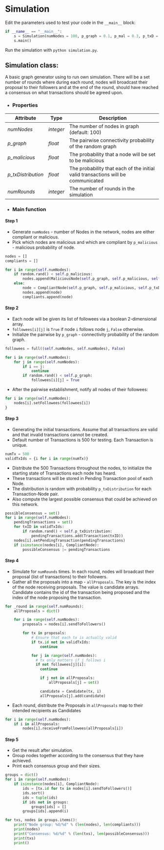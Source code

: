 # Simulation

Edit the parameters used to test your code in the `__main__` block:

```python
if __name__ == "__main__":
    s = Simulation(numNodes = 100, p_graph = 0.1, p_mal = 0.3, p_txD = 0.01, numR = 20)
    s.main()
```

Run the simulation with `python simulation.py`.

## Simulation class:

A basic graph generator using to run own simulation. There will be a set number of rounds where during each round, nodes
will broadcast their proposal to their followers and at the end of the round, should have reached a consensus on what
transactions should be agreed upon.

- ### Properties

| **Attribute**      | **Type**  | **Description**                                                                  |
| -------------      | --------- | ----------------------------------------------------                             |
| *numNodes*         | *integer* | The number of nodes in graph (default: 100)                                      |
| *p_graph*          | *float*   | The pairwise connectivity probability of the random graph                        |
| *p_malicious*      | *float*   | The probability that a node will be set to be malicious                          |
| *p_txDistribution* | *float*   | The probability that each of the initial valid transactions will be communicated |
| *numRounds*        | *integer* | The number of rounds in the simulation                                           |

- ### Main function

#### Step 1

- Generate `numNodes` - number of Nodes in the network, nodes are either compliant or malicious.
- Pick which nodes are malicious and which are compliant by `p_malicious` - malicious probability of node.

```python
nodes = []
compliants = []

for i in range(self.numNodes):
    if random.rand() < self.p_malicious:
        nodes.append(MaliciousNode(self.p_graph, self.p_malicious, self.p_txDistribution, self.numRounds))
    else:
        node = CompliantNode(self.p_graph, self.p_malicious, self.p_txDistribution, self.numRounds)
        nodes.append(node)
        compliants.append(node)
```

#### Step 2

- Each node will be given its list of followees via a boolean 2-dimensional array.
- `followees[i][j]` is `True` if node `i` follows node `j`, `False` otherwise.
- Initialize the pairwise by `p_graph` - connectivity probability of the random graph.

```python
followees = full((self.numNodes, self.numNodes), False)

for i in range(self.numNodes):
    for j in range(self.numNodes):
        if i == j:
            continue
        if random.rand() < self.p_graph:
            followees[i][j] = True
```

- After the pairwise establishment, notify all nodes of their followees:

```python
for i in range(self.numNodes):
    nodes[i].setFollowees(followees[i])
}
```

#### Step 3

- Generating the initial transactions. Assume that all transactions are valid and that invalid transactions cannot be
  created.
- Default number of Transactions is 500 for testing. Each Transaction is unique.

```python
numTx = 500
validTxIds = {i for i in range(numTx)}
```

- Distribute the 500 Transactions throughout the nodes, to initialize the starting state of Transactions each node has
  heard.
- These transactions will be stored in Pending Transaction pool of each Node.
- The distribution is random with probability `p_txDistribution` for each Transaction-Node pair.
- Also compute the largest possible consensus that could be achieved on this network.

```python
possibleConsensus = set()
for i in range(self.numNodes):
    pendingTransactions = set()
    for txID in validTxIds:
        if random.rand() < self.p_txDistribution:
            pendingTransactions.add(Transaction(txID))
    nodes[i].setPendingTransaction(pendingTransactions)
    if isinstance(nodes[i], CompliantNode):
        possibleConsensus |= pendingTransactions
```

#### Step 4

- Simulate for `numRounds` times. In each round, nodes will broadcast their proposal (list of transactions) to their
  followers.
- Gather all the proposals into a map - `allProposals`. The key is the index of the node receiving proposals. The value
  is candidate arrays. Candidate contains the id of the transaction being proposed and the index of the node proposing
  the transaction.

```python
for _round in range(self.numRounds):
    allProposals = dict()

    for i in range(self.numNodes):
        proposals = nodes[i].sendToFollowers()

        for tx in proposals:
            # Ensure that each tx is actually valid
            if tx.id not in validTxIds:
                continue

            for j in range(self.numNodes):
              # tx only matters if j follows i
              if not followees[j][i]:
                continue

                if j not in allProposals:
                    allProposals[j] = set()

                candidate = Candidate(tx, i)
                allProposals[j].add(candidate)
```

- Each round, distribute the Proposals in `allProposals` map to their intended recipients as Candidates

```python
for i in range(self.numNodes):
    if i in allProposals:
        nodes[i].receiveFromFollowees(allProposals[i])
```

#### Step 5

- Get the result after simulation.
- Group nodes together according to the consensus that they have achieved. 
- Print each consensus group and their sizes.

```python
groups = dict()
for i in range(self.numNodes):
    if isinstance(nodes[i], CompliantNode):
        ids = [tx.id for tx in nodes[i].sendToFollowers()]
        ids.sort()
        ids = tuple(ids)
        if ids not in groups:
            groups[ids] = []
        groups[ids].append(i)

for txs, nodes in groups.items():
    print("Node group: %d/%d" % (len(nodes), len(compliants)))
    print(nodes)
    print("Consensus: %d/%d" % (len(txs), len(possibleConsensus)))
    print(txs)
    print()
```
